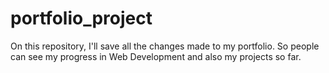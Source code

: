 # portfolio_project
On this repository, I'll save all the changes made to my portfolio. So people can see my progress in Web Development and also my projects so far.

